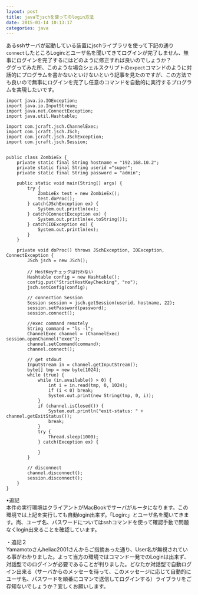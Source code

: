 ```yaml
---
layout: post
title: javaでjschを使ってのlogin方法
date: 2015-01-14 10:13:17
categories: java
---
```

<p>あるsshサーバが起動している装置にjschライブラリを使って下記の通り<code>connect</code>したところLogin:とユーザ名を聞いてきてログインが完了しません、無事にログインを完了するにはどのように修正すれば良いのでしょうか？<br>
ググってみた所、このような場合シェルスクリプトの<code>expect</code>コマンドのように対話的にプログラムを書かないといけないという記事を見たのですが、この方法でも良いので無事にログインを完了し任意のコマンドを自動的に実行するプログラムを実現したいです。</p>

<pre><code>import java.io.IOException;
import java.io.InputStream;
import java.net.ConnectException;
import java.util.Hashtable;

import com.jcraft.jsch.ChannelExec;
import com.jcraft.jsch.JSch;
import com.jcraft.jsch.JSchException;
import com.jcraft.jsch.Session;


public class ZombieEx {
    private static final String hostname = "192.168.10.2";
    private static final String userid ="super";
    private static final String password = "admin";

    public static void main(String[] args) {
        try {
            ZombieEx test = new ZombieEx();
            test.doProc();
        } catch(JSchException ex) {
            System.out.println(ex);
        } catch(ConnectException ex) {
            System.out.println(ex.toString());
        } catch(IOException ex) {
            System.out.println(ex);
        }
    }

    private void doProc() throws JSchException, IOException, ConnectException {
        JSch jsch = new JSch();

        // HostKeyチェックは行わない
        Hashtable config = new Hashtable();
        config.put("StrictHostKeyChecking", "no");
        jsch.setConfig(config);

        // connection Session
        Session session = jsch.getSession(userid, hostname, 22);
        session.setPassword(password);
        session.connect();

        //exec command remotely
        String command = "ls -l";
        ChannelExec channel = (ChannelExec) session.openChannel("exec");
        channel.setCommand(command);
        channel.connect();

        // get stdout
        InputStream in = channel.getInputStream();
        byte[] tmp = new byte[1024];
        while (true) {
            while (in.available() &gt; 0) {
                int i = in.read(tmp, 0, 1024);
                if (i &lt; 0) break;
                System.out.print(new String(tmp, 0, i));
            }
            if (channel.isClosed()) {
                System.out.println("exit-status: " + channel.getExitStatus());
                break;
            }
            try {
                Thread.sleep(1000);
            } catch(Exception ex) {

            }
        }

        // disconnect
        channel.disconnect();
        session.disconnect();
    }
}
</code></pre>

<p>▪️追記<br>
本件の実行環境はクライアントがMacBookでサーバがルータになります。この環境では上記を実行しても自動login出来ず。「Login:」とユーザ名を聞いてきます。尚、ユーザ名、パスワードについてはsshコマンドを使って確認手動で問題なくlogin出来ることを確認しています。</p>

<p>・追記２<br>
Yamamotoさんheliac2001さんからご指摘あった通り、User名が無視されている事がわかりました。よって当方の環境ではコマンド一発でのLoginは出来ず、対話型でのログインが必要であることが判りました。どなたか対話型で自動ログイン出来る（サーバからのメッセーを待って、このメッセージに応じて自動的にユーザ名、パスワードを順番にコマンで送信してログインする）ライブラリをご存知ないでしょうか？宜しくお願いします。</p>
